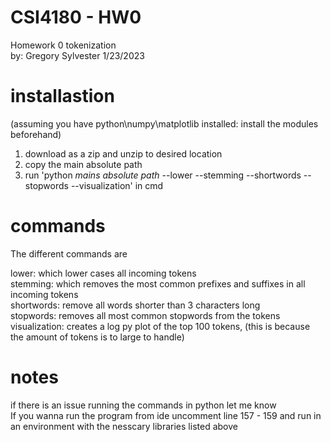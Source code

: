 # CSI4180 - HW0
Homework 0 tokenization  
by: Gregory Sylvester 1/23/2023
# installastion
(assuming you have python\numpy\matplotlib installed: install the modules beforehand)
1. download as a zip and unzip to desired location
2. copy the main absolute path
3. run 'python _mains absolute path_ --lower --stemming --shortwords --stopwords --visualization' in cmd
   
# commands
The different commands are 

lower: which lower cases all incoming tokens   
stemming: which removes the most common prefixes and suffixes in all incoming tokens  
shortwords: remove all words shorter than 3 characters long  
stopwords: removes all most common stopwords from the tokens  
visualization: creates a log py plot of the top 100 tokens, (this is because the amount of tokens is to large to handle)  

# notes
if there is an issue running the commands in python let me know  
If you wanna run the program from ide uncomment line 157 - 159 and run in an environment with the nesscary libraries listed above
